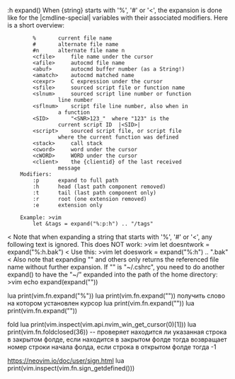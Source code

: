 :h expand()
When {string} starts with '%', '#' or '<', the expansion is
		done like for the |cmdline-special| variables with their
		associated modifiers.  Here is a short overview:

			%		current file name
			#		alternate file name
			#n		alternate file name n
			<cfile>		file name under the cursor
			<afile>		autocmd file name
			<abuf>		autocmd buffer number (as a String!)
			<amatch>	autocmd matched name
			<cexpr>		C expression under the cursor
			<sfile>		sourced script file or function name
			<slnum>		sourced script line number or function
					line number
			<sflnum>	script file line number, also when in
					a function
			<SID>		"<SNR>123_"  where "123" is the
					current script ID  |<SID>|
			<script>	sourced script file, or script file
					where the current function was defined
			<stack>		call stack
			<cword>		word under the cursor
			<cWORD>		WORD under the cursor
			<client>	the {clientid} of the last received
					message
		Modifiers:
			:p		expand to full path
			:h		head (last path component removed)
			:t		tail (last path component only)
			:r		root (one extension removed)
			:e		extension only

		Example: >vim
			let &tags = expand("%:p:h") .. "/tags"
<		Note that when expanding a string that starts with '%', '#' or
		'<', any following text is ignored.  This does NOT work: >vim
			let doesntwork = expand("%:h.bak")
<		Use this: >vim
			let doeswork = expand("%:h") .. ".bak"
<		Also note that expanding "<cfile>" and others only returns the
		referenced file name without further expansion.  If "<cfile>"
		is "~/.cshrc", you need to do another expand() to have the
		"~/" expanded into the path of the home directory: >vim
			echo expand(expand("<cfile>"))

lua print(vim.fn.expand("%"))
lua print(vim.fn.expand("<cword>")) получить слово на котором установлен курсор
lua print(vim.fn.expand("<abuf>"))
lua print(vim.fn.expand("<afile>"))

fold
lua print(vim.inspect(vim.api.nvim_win_get_cursor(0)[1]))
lua print(vim.fn.foldclosed(36)) -- проверяет находится ли указанная строка в закрытом фолде, 
если находится в закрытом фолде тогда возвращает номер строки начала фолда, если строка в открытом фолде тогда -1 

https://neovim.io/doc/user/sign.html
lua print(vim.inspect(vim.fn.sign_getdefined())) 


